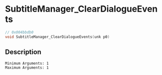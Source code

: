 # SubtitleManager_ClearDialogueEvents
```c
// 0x004bbdb0
void SubtitleManager_ClearDialogueEvents(unk p0)
```
## Description
```
Minimum Arguments: 1
Maximum Arguments: 1
```
